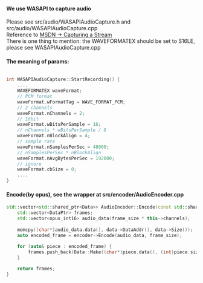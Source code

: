 #### We use WASAPI to capture audio
Please see src/audio/WASAPIAudioCapture.h and src/audio/WASAPIAudioCapture.cpp  
Reference to [MSDN -> Capturing a Stream](https://learn.microsoft.com/en-us/windows/win32/coreaudio/capturing-a-stream)  
There is one thing to mention: the WAVEFORMATEX should be set to S16LE, please see WASAPIAudioCapture.cpp

#### The meaning of params:
```c++

int WASAPIAudioCapture::StartRecording() {
    ....
    WAVEFORMATEX waveFormat;
    // PCM format
    waveFormat.wFormatTag = WAVE_FORMAT_PCM;
    // 2 channels
    waveFormat.nChannels = 2;
    // 16bit 
    waveFormat.wBitsPerSample = 16;
    // nChannels * wBitsPerSample / 8
    waveFormat.nBlockAlign = 4;
    // sample rate
    waveFormat.nSamplesPerSec = 48000;
    // nSamplesPerSec * nBlockAlign
    waveFormat.nAvgBytesPerSec = 192000;
    // ignore
    waveFormat.cbSize = 0;
    ....
}

```

#### Encode(by opus), see the wrapper at src/encoder/AudioEncoder.cpp

```c++
std::vector<std::shared_ptr<Data>> AudioEncoder::Encode(const std::shared_ptr<Data>& data, int frame_size) {
    std::vector<DataPtr> frames;
    std::vector<opus_int16> audio_data(frame_size * this->channels);
    
    memcpy((char*)audio_data.data(), data->DataAddr(), data->Size());
    auto encoded_frame = encoder->Encode(audio_data, frame_size);
    
    for (auto& piece : encoded_frame) {
        frames.push_back(Data::Make((char*)piece.data(), (int)piece.size()));
    }

    return frames;
}
```

